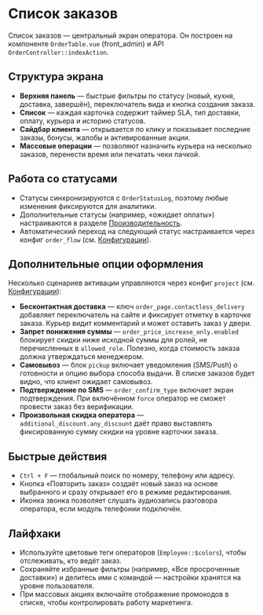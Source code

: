 # Список заказов

Список заказов — центральный экран оператора. Он построен на компоненте `OrderTable.vue` (front_admin) и API `OrderController::indexAction`.

## Структура экрана

- **Верхняя панель** — быстрые фильтры по статусу (новый, кухня, доставка, завершён), переключатель вида и кнопка создания заказа.
- **Список** — каждая карточка содержит таймер SLA, тип доставки, оплату, курьера и историю статусов.
- **Сайдбар клиента** — открывается по клику и показывает последние заказы, бонусы, жалобы и активированные акции.
- **Массовые операции** — позволяют назначить курьера на несколько заказов, перенести время или печатать чеки пачкой.

## Работа со статусами

- Статусы синхронизируются с `OrderStatusLog`, поэтому любые изменения фиксируются для аналитики.
- Дополнительные статусы (например, «ожидает оплаты») настраиваются в разделе [Производительность](../settings/performance.md).
- Автоматический переход на следующий статус настраивается через конфиг `order_flow` (см. [Конфигурации](../settings/configs.md)).

## Дополнительные опции оформления

Несколько сценариев активации управляются через конфиг `project` (см. [Конфигурации](../settings/configs.md)):

- **Бесконтактная доставка** — ключ `order_page.contactless_delivery` добавляет переключатель на сайте и фиксирует отметку в карточке заказа. Курьер видит комментарий и может оставить заказ у двери.
- **Запрет понижения суммы** — `order_price_increase_only.enabled` блокирует скидки ниже исходной суммы для ролей, не перечисленных в `allowed_role`. Полезно, когда стоимость заказа должна утверждаться менеджером.
- **Самовывоз** — блок `pickup` включает уведомления (SMS/Push) о готовности и опцию выбора способа выдачи. В списке заказов будет видно, что клиент ожидает самовывоз.
- **Подтверждение по SMS** — `order_confirm_type` включает экран подтверждения. При включённом `force` оператор не сможет провести заказ без верификации.
- **Произвольная скидка оператора** — `additional_discount.any_discount` даёт право выставлять фиксированную сумму скидки на уровне карточки заказа.

## Быстрые действия

- `Ctrl + F` — глобальный поиск по номеру, телефону или адресу.
- Кнопка «Повторить заказ» создаёт новый заказ на основе выбранного и сразу открывает его в режиме редактирования.
- Иконка звонка позволяет слушать аудиозапись разговора оператора, если модуль телефонии подключён.

## Лайфхаки

- Используйте цветовые теги операторов (`Employee::$colors`), чтобы отслеживать, кто ведёт заказ.
- Сохраняйте избранные фильтры (например, «Все просроченные доставки») и делитесь ими с командой — настройки хранятся на уровне пользователя.
- При массовых акциях включайте отображение промокодов в списке, чтобы контролировать работу маркетинга.
